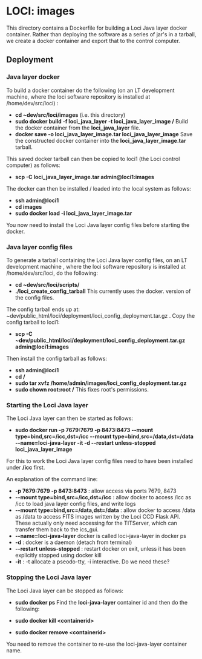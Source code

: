 # LOCI: images

This directory contains a Dockerfile for building a Loci Java layer docker container. Rather than deploying the software as a series of jar's in a tarball, we create a docker container and export that to the control computer.

## Deployment

### Java layer docker

To build a docker container do the following (on an LT development machine, where the loci software repository is installed at /home/dev/src/loci) :

* **cd ~dev/src/loci/images** (i.e. this directory)
* **sudo docker build -f loci_java_layer -t loci_java_layer_image /** Build the docker container from the **loci_java_layer** file.
* **docker save -o loci_java_layer_image.tar loci_java_layer_image** Save the constructed docker container into the **loci_java_layer_image.tar** tarball.

This saved docker tarball can then be copied to loci1 (the Loci control computer) as follows:

* **scp -C loci_java_layer_image.tar admin@loci1:images**

The docker can then be installed / loaded into the local system as follows:

* **ssh admin@loci1**
* **cd images**
* **sudo docker load -i loci_java_layer_image.tar**

You now need to install the Loci Java layer config files before starting the docker.


### Java layer config files

To generate a tarball containing the Loci Java layer config files, on an LT development machine , where the loci software repository is installed at /home/dev/src/loci, do the following:

* **cd ~dev/src/loci/scripts/**
* **./loci_create_config_tarball** This currently uses the docker.<config file> version of the config files.

The config tarball ends up at: ~dev/public_html/loci/deployment/loci_config_deployment.tar.gz . Copy the config tarball to loci1:

* **scp -C ~dev/public_html/loci/deployment/loci_config_deployment.tar.gz admin@loci1:images**

Then install the config tarball as follows:

* **ssh admin@loci1**
* **cd /**
* **sudo tar xvfz /home/admin/images/loci_config_deployment.tar.gz** 
* **sudo chown root:root /** This fixes root's permissions.

### Starting the Loci Java layer

The Loci Java layer can then be started as follows:

* **sudo docker run -p 7679:7679 -p 8473:8473 --mount type=bind,src=/icc,dst=/icc --mount type=bind,src=/data,dst=/data --name=loci-java-layer -it -d --restart unless-stopped loci_java_layer_image**

For this to work the Loci Java layer config files need to have been installed under **/icc** first. 

An explanation of the command line:

* **-p 7679:7679 -p 8473:8473** : allow access via ports 7679, 8473
* **--mount type=bind,src=/icc,dst=/icc** : allow docker to access /icc as /icc to load java layer config files, and write logs
* **--mount type=bind,src=/data,dst=/data** : allow docker to access /data as /data to access FITS images written by the Loci CCD Flask API. These actually only need accessing for the TITServer, which can transfer them back to the ics_gui.
* **--name=loci-java-layer** docker is called loci-java-layer in docker ps
* **-d** : docker is a daemon (detach from terminal)
* **--restart unless-stopped** : restart docker on exit, unless it has been explicitly stopped using docker kill
* **-it** : -t allocate a pseodo-tty, -i interactive. Do we need these?

### Stopping the Loci Java layer

The Loci Java layer can be stopped as follows:

* **sudo docker ps**
Find the **loci-java-layer** container id and then do the following:

* **sudo docker kill &lt;containerid&gt;**
* **sudo docker remove &lt;containerid&gt;**

You need to remove the container to re-use the loci-java-layer container name.
